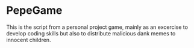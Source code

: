 # PepeGame
This is the script from a personal project game, mainly as an excercise to develop coding skills but also to distribute malicious dank memes to innocent children.

